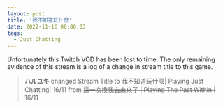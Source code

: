 ```yaml
---
layout: post
title: '我不知道玩什麼'
date: 2022-11-16 00:00:03
tags:
  - Just Chatting
---
```


Unfortunately this Twitch VOD has been lost to time. The only remaining evidence of this stream is a log of a change in
stream title to this game.

> **ハルユキ** changed Stream Title to 我不知道玩什麼&#124; Playing Just Chatting&#124; 16/11 from ~~這一次換我去未來了 &#124; Playing The Past Within &#124; 16/11~~